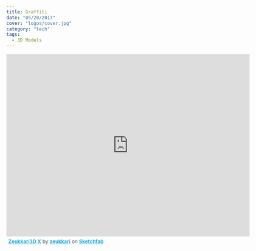 ```yaml
---
title: Graffiti
date: "05/20/2017"
cover: "logos/cover.jpg"
category: "tech"
tags:
  - 3D Models
---
```


<div class="sketchfab-embed-wrapper"><iframe width="640" height="480" src="https://sketchfab.com/models/bff885c5ae5841f8a794d577de8ce17c/embed" frameborder="0" allowvr allowfullscreen mozallowfullscreen="true" webkitallowfullscreen="true" onmousewheel=""></iframe> <p style="font-size: 13px; font-weight: normal; margin: 5px; color: #4A4A4A;"> <a href="https://sketchfab.com/models/bff885c5ae5841f8a794d577de8ce17c?utm_medium=embed&utm_source=website&utm_campain=share-popup" target="_blank" style="font-weight: bold; color: #1CAAD9;">Zeukkari3D X</a> by <a href="https://sketchfab.com/zeukkari?utm_medium=embed&utm_source=website&utm_campain=share-popup" target="_blank" style="font-weight: bold; color: #1CAAD9;">zeukkari</a> on <a href="https://sketchfab.com?utm_medium=embed&utm_source=website&utm_campain=share-popup" target="_blank" style="font-weight: bold; color: #1CAAD9;">Sketchfab</a> </p> </div>

